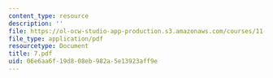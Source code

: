```yaml
---
content_type: resource
description: ''
file: https://ol-ocw-studio-app-production.s3.amazonaws.com/courses/11-947-imaging-the-city-the-place-of-media-in-city-design-and-development-fall-1998/06e6aa6f19d808eb982a5e13923aff9e_7.pdf
file_type: application/pdf
resourcetype: Document
title: 7.pdf
uid: 06e6aa6f-19d8-08eb-982a-5e13923aff9e
---
```

